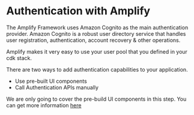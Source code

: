 # Authentication with Amplify

The Amplify Framework uses Amazon Cognito as the main authentication provider. Amazon Cognito is a robust user directory service that handles user registration, authentication, account recovery & other operations. 

Amplify makes it very easy to use your user pool that you defined in your cdk stack.


There are two ways to add authentication capabilities to your application.

- Use pre-built UI components
- Call Authentication APIs manually


We are only going to cover the pre-build UI components in this step. You can get more information [here](https://docs.amplify.aws/lib/auth/getting-started/q/platform/js)
